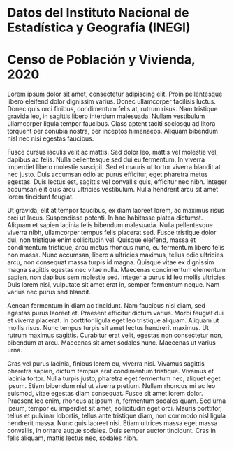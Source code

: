 # Datos del Instituto Nacional de Estadística y Geografía (INEGI)

# Censo de Población y Vivienda, 2020

Lorem ipsum dolor sit amet, consectetur adipiscing elit. Proin pellentesque libero eleifend dolor dignissim varius. Donec ullamcorper facilisis luctus. Donec quis orci finibus, condimentum felis at, rutrum risus. Nam tristique gravida leo, in sagittis libero interdum malesuada. Nullam vestibulum ullamcorper ligula tempor faucibus. Class aptent taciti sociosqu ad litora torquent per conubia nostra, per inceptos himenaeos. Aliquam bibendum nisl nec nisi egestas faucibus.

Fusce cursus iaculis velit ac mattis. Sed dolor leo, mattis vel molestie vel, dapibus ac felis. Nulla pellentesque sed dui eu fermentum. In viverra imperdiet libero molestie suscipit. Sed et mauris ut tortor viverra blandit at nec justo. Duis accumsan odio ac purus efficitur, eget pharetra metus egestas. Duis lectus est, sagittis vel convallis quis, efficitur nec nibh. Integer accumsan elit quis arcu ultricies vestibulum. Nulla hendrerit arcu sit amet lorem tincidunt feugiat.

Ut gravida, elit at tempor faucibus, ex diam laoreet lorem, ac maximus risus orci ut lacus. Suspendisse potenti. In hac habitasse platea dictumst. Aliquam et sapien lacinia felis bibendum malesuada. Nulla pellentesque viverra nibh, ullamcorper tempus felis placerat sed. Fusce tristique dolor dui, non tristique enim sollicitudin vel. Quisque eleifend, massa et condimentum tristique, arcu metus rhoncus nunc, eu fermentum libero felis non massa. Nunc accumsan, libero a ultricies maximus, tellus odio ultricies arcu, non consequat massa turpis id magna. Quisque vitae ex dignissim magna sagittis egestas nec vitae nulla. Maecenas condimentum elementum sapien, non dapibus sem molestie sed. Integer a purus id leo mollis ultricies. Duis lorem nisi, vulputate sit amet erat in, semper fermentum neque. Nam varius nec purus sed blandit.

Aenean fermentum in diam ac tincidunt. Nam faucibus nisl diam, sed egestas purus laoreet et. Praesent efficitur dictum varius. Morbi feugiat dui et viverra placerat. In porttitor ligula eget leo tristique aliquam. Aliquam ut mollis risus. Nunc tempus turpis sit amet lectus hendrerit maximus. Ut rutrum maximus sagittis. Curabitur erat velit, egestas non consectetur non, bibendum at arcu. Maecenas sit amet sodales nunc. Maecenas ut varius urna.

Cras vel purus lacinia, finibus lorem eu, viverra nisi. Vivamus sagittis pharetra sapien, dictum tempus erat condimentum tristique. Vivamus et lacinia tortor. Nulla turpis justo, pharetra eget fermentum nec, aliquet eget ipsum. Etiam bibendum nisl ut viverra pretium. Nullam rhoncus mi ac leo euismod, vitae egestas diam consequat. Fusce sit amet lorem dolor. Praesent leo enim, rhoncus at ipsum in, fermentum sodales quam. Sed urna ipsum, tempor eu imperdiet sit amet, sollicitudin eget orci. Mauris porttitor, tellus et pulvinar lobortis, tellus ante tristique diam, non commodo nisl ligula hendrerit massa. Nunc quis laoreet nisi. Etiam ultrices massa eget massa convallis, in ornare augue sodales. Duis semper auctor tincidunt. Cras in felis aliquam, mattis lectus nec, sodales nibh.